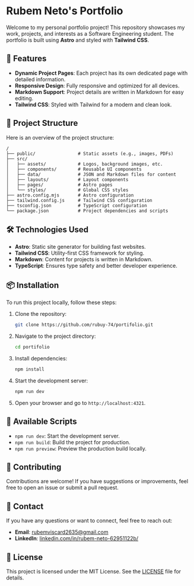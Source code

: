 # Rubem Neto's Portfolio

Welcome to my personal portfolio project! This repository showcases my work, projects, and interests as a Software Engineering student. The portfolio is built using **Astro** and styled with **Tailwind CSS**.

## 🚀 Features

- **Dynamic Project Pages**: Each project has its own dedicated page with detailed information.
- **Responsive Design**: Fully responsive and optimized for all devices.
- **Markdown Support**: Project details are written in Markdown for easy editing.
- **Tailwind CSS**: Styled with Tailwind for a modern and clean look.

## 📂 Project Structure

Here is an overview of the project structure:

```plaintext
/
├── public/                # Static assets (e.g., images, PDFs)
├── src/
│   ├── assets/            # Logos, background images, etc.
│   ├── components/        # Reusable UI components
│   ├── data/              # JSON and Markdown files for content
│   ├── layouts/           # Layout components
│   ├── pages/             # Astro pages
│   └── styles/            # Global CSS styles
├── astro.config.mjs       # Astro configuration
├── tailwind.config.js     # Tailwind CSS configuration
├── tsconfig.json          # TypeScript configuration
└── package.json           # Project dependencies and scripts
```

## 🛠️ Technologies Used

- **Astro**: Static site generator for building fast websites.
- **Tailwind CSS**: Utility-first CSS framework for styling.
- **Markdown**: Content for projects is written in Markdown.
- **TypeScript**: Ensures type safety and better developer experience.

## 📦 Installation

To run this project locally, follow these steps:

1. Clone the repository:
   ```bash
   git clone https://github.com/rubuy-74/portifolio.git
   ```

2. Navigate to the project directory:
   ```bash
   cd portifolio
   ```

3. Install dependencies:
   ```bash
   npm install
   ```

4. Start the development server:
   ```bash
   npm run dev
   ```

5. Open your browser and go to `http://localhost:4321`.

## 📄 Available Scripts

- `npm run dev`: Start the development server.
- `npm run build`: Build the project for production.
- `npm run preview`: Preview the production build locally.

## 🌟 Contributing

Contributions are welcome! If you have suggestions or improvements, feel free to open an issue or submit a pull request.

## 📧 Contact

If you have any questions or want to connect, feel free to reach out:

- **Email**: [rubemviscard2635@gmail.com](mailto:rubemviscard2635@gmail.com)
- **LinkedIn**: [linkedin.com/in/rubem-neto-62951122b/](https://www.linkedin.com/in/rubem-neto-62951122b/)

## 📜 License

This project is licensed under the MIT License. See the [LICENSE](LICENSE) file for details.
